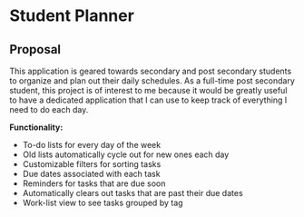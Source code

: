# Student Planner

## Proposal

This application is geared towards secondary and post secondary students to organize and plan out their daily schedules.
As a full-time post secondary student, this project is of interest to me because it would be greatly useful to have a
dedicated application that I can use to keep track of everything I need to do each day.

**Functionality:**

- To-do lists for every day of the week
- Old lists automatically cycle out for new ones each day
- Customizable filters for sorting tasks
- Due dates associated with each task
- Reminders for tasks that are due soon
- Automatically clears out tasks that are past their due dates
- Work-list view to see tasks grouped by tag



